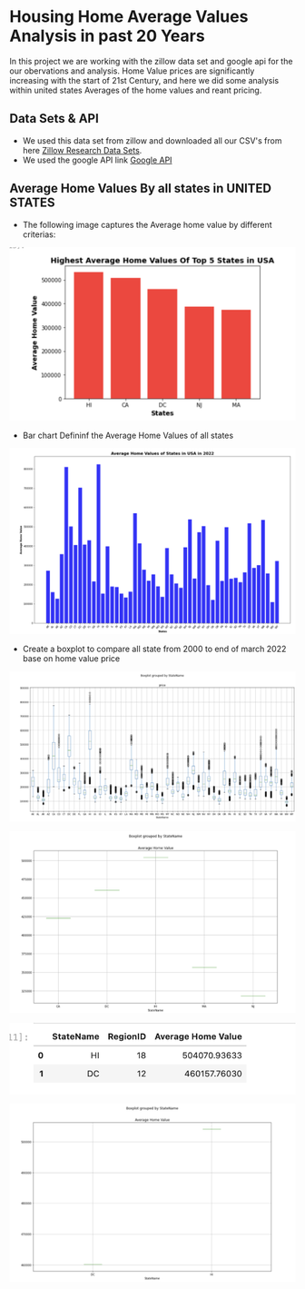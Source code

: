 # Housing Home Average Values Analysis in past 20 Years

In this project we are working with the zillow data set and google api for the our obervations and analysis. Home Value prices are significantly increasing with the start of 21st Century, and here we did some analysis within united states Averages of the home values and reant pricing. 

## Data Sets & API

* We used this data set from zillow and downloaded all our CSV's from here [Zillow Research Data Sets](https://www.zillow.com/research/data/).
* We used the google API link [Google API](https://developers.google.com/maps/documentation/geocoding/requests-geocoding)

## Average Home Values By all states in UNITED STATES

 * The following image captures the Average home value by different criterias:

  ![Top 5 States Average Home Value](ScreenShots/top_5_states_ar_chart.png)
  
 * Bar chart Defininf the Average Home Values of all states 
  
  ![Top 5 States Average Home Value](ScreenShots/Bar_chart&#32;all&#32;states.png)
  
 * Create a boxplot to compare all state from 2000 to end of march 2022 base on home value price
  
  ![All States Average Home Value](ScreenShots/BoxPlot_allstates_averagehomevalue_ALI.png)
  
  ![All States Average Home Value](ScreenShots/Top5StatesBox&#32;Plot.png)
  
  ![Top 2 States Average Home Value](ScreenShots/Ali's_2top&#32;states&#32;Average_home&#32;VAlue.png)
  
  ![Top 2 States Average Home Value](ScreenShots/Top2StatesBox&#32;Plot.png)

